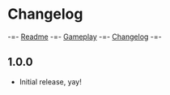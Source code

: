 # Changelog

-=- [Readme](README.md)
-=- [Gameplay](GAMEPLAY.md)
-=- [Changelog](CHANGELOG.md) -=-

## 1.0.0

- Initial release, yay!
